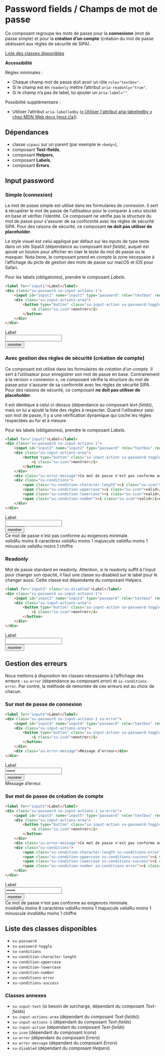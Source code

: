 # Password fields / Champs de mot de passe

Ce composant regroupe les mots de passe pour la **connexionn** (mot de passe simple) et pour la **création d’un compte** (création du mot de passe obéissant aux règles de sécurité de SIPA).

<a href="#liste-classes" target="_self" class="link-button">Liste des classes disponibles</a>

**Accessibilité**

Règles minimales&nbsp;:
- Chaque champ mot de passe doit avoir un rôle `role="textbox"`.
- Si le champ est en `readonly` mettre l’attribut `aria-readonly="true"`.
- Si le champ n’a pas de label, lui ajouter un `aria-label=""`.

Possibilité supplémentaire&nbsp;:
- Utiliser l’attribut `aria-labelledby` (<a href="https://developer.mozilla.org/fr/docs/Accessibilité/ARIA/Techniques_ARIA/Utiliser_l_attribut_aria-labelledby" target="_blank" rel="noopener">«&nbsp;Utiliser l'attribut aria-labelledby&nbsp;» chez MDN Web docs [moz://a]</a>).

<div class="dependances">

## Dépendances
- classe `sipaui` sur un parent (par exemple le `<body>`),
- composant **Text-fields**,
- composant **Helpers**,
- composant **Labels**,
- composant **Errors**

</div>


## Input password

### Simple (connexion)
Le mot de passe simple est utilisé dans les formulaires de *connexion*. Il sert à récupérer le mot de passe de l’utilisateur pour le comparer à celui stocké en base et vérifier l’identité. Ce composant ne vérifie pas la structure du mot de passe pour s'assurer de sa conformité avec les règles de sécurité SIPA. Pour des raisons de sécurité, ce composant **ne doit pas utiliser de placeholder**.

Le style visuel est celui appliqué par défaut sur les inputs de type texte dans un site SipaUI (dépendance au composant *text-fields*), auquel est ajouté un bouton pour afficher en clair le texte du mot de passe ou le masquer. Nota bene, le composant prend en compte la zone nécessaire à l’affichage du picto de gestion des mots de passe sur macOS et iOS pour Safari.

Pour les labels (obligatoires), prendre le composant *Labels*.

```html
<label for="input1">Label</label>
<div class="su-password su-input-actions-1">
	<input id="input1" name="input1" type="password" role="textbox" required>
	<div class="su-input-actions-area">
		<button type="button" class="su-input-action su-password-toggle">
			<i class="su-icon">montrer</i>
		</button>
	</div>
</div>
```
<div class="sipaui">
	<label for="input1">Label</label>
	<div class="su-password su-input-actions-1">
		<input id="input1" name="input1" type="password" role="textbox" required>
		<div class="su-input-actions-area">
			<button type="button" class="su-input-action su-password-toggle">
				<i class="su-icon">montrer</i>
			</button>
		</div>
	</div>
</div>

### Avec gestion des règles de sécurité (création de compte)
Ce composant est utilisé dans les formulaires de *création d’un compte*. Il sert à l’utilisateur pour enregistrer son mot de passe en base. Contrairement à la version «&nbsp;connexion&nbsp;», ce composant vérifie la structure du mot de passe pour s'assurer de sa conformité avec les règles de sécurité SIPA. Pour des raisons de sécurité, ce composant **ne doit pas utiliser de placeholder**.

Il est identique à celui ci-dessus (dépendance au composant *text-fields*), mais on lui a ajouté la liste des règles à respecter. Quand l’utilisateur saisi son mot de passe, il y a une vérification dynamique qui coche les règles respectées au fur et à mesure.

Pour les labels (obligatoires), prendre le composant *Labels*.

```html
<label for="input2">Label</label>
<div class="su-password su-input-actions-1">
	<input id="input2" name="input2" type="password" role="textbox" required>
	<div class="su-input-actions-area">
		<button type="button" class="su-input-action su-password-toggle">
			<i class="su-icon">montrer</i>
		</button>
	</div>
	<div class="su-error-message">Ce mot de passe n'est pas conforme au exigences minimale.</div>
	<div class="su-conditions">
		<span class="su-condition-character-length"><i class="su-icon">valid</i>Au moins 8 caractères</span>	
		<span class="su-condition-uppercase"><i class="su-icon">valid</i>Au moins 1 majuscule</span>	
		<span class="su-condition-lowercase"><i class="su-icon">valid</i>Au moins 1 minuscule</span>	
		<span class="su-condition-number"><i class="su-icon">valid</i>Au moins 1 chiffre</span>	
	</div>
</div>
```
<div class="sipaui">
	<label for="input2">Label</label>
	<div class="su-password su-input-actions-1">
		<input id="input2" name="input2" type="password" role="textbox" required>
		<div class="su-input-actions-area">
			<button type="button" class="su-input-action su-password-toggle">
				<i class="su-icon">montrer</i>
			</button>
		</div>
		<div class="su-error-message">Ce mot de passe n'est pas conforme au exigences minimale.</div>
		<div class="su-conditions">
			<span class="su-condition-character-length"><i class="su-icon">valid</i>Au moins 8 caractères</span>	
			<span class="su-condition-uppercase"><i class="su-icon">valid</i>Au moins 1 majuscule</span>	
			<span class="su-condition-lowercase"><i class="su-icon">valid</i>Au moins 1 minuscule</span>	
			<span class="su-condition-number"><i class="su-icon">valid</i>Au moins 1 chiffre</span>	
		</div>
	</div>
</div>


### Readonly

Mot de passe standard en readonly. Attention, si le readonly suffit à l’input pour changer son opacité, il faut une classe su-disabled sur le label pour le changer aussi. Cette classe est dépendante du composant Helpers.

```html
<label for="input3" class="su-disabled">Label</label>
<div class="su-password su-input-actions-1">
	<input id="input3" name="input3" type="password" role="textbox" required readonly aria-readonly="true">
	<div class="su-input-actions-area">
		<button type="button" class="su-input-action su-password-toggle">
			<i class="su-icon">montrer</i>
		</button>
	</div>
</div>
```
<div class="sipaui">
	<label for="input3" class="su-disabled">Label</label>
	<div class="su-password su-input-actions-1">
		<input id="input3" name="input3" type="password" role="textbox" required readonly aria-readonly="true" >
		<div class="su-input-actions-area">
			<button type="button" class="su-input-action su-password-toggle">
				<i class="su-icon">montrer</i>
			</button>
		</div>
	</div>
</div>


## Gestion des erreurs

Nous mettons à disposition les classes nécessaires à l’affichage des erreurs&nbsp;: `su-error` (dépendance au composant *error*) et `su-conditions-error`. Par contre, la méthode de remontée de ces erreurs est au choix de chacun.

### Sur mot de passe de connexion

```html
<label for="input4">Label</label>
<div class="su-password su-input-actions-1 su-error">
	<input id="input4" name="input4" type="password" role="textbox" required value="Erreur">
	<div class="su-input-actions-area">
		<button type="button" class="su-input-action su-password-toggle">
			<i class="su-icon">montrer</i>
		</button>
	</div>
	<div class="su-error-message">Message d’erreur</div>
</div>
```
<div class="sipaui">
	<label for="input4">Label</label>
	<div class="su-password su-input-actions-1 su-error">
		<input id="input4" name="input4" type="password" role="textbox" required value="Erreur">
		<div class="su-input-actions-area">
			<button type="button" class="su-input-action su-password-toggle">
				<i class="su-icon">montrer</i>
			</button>
		</div>
		<div class="su-error-message">Message d’erreur.</div>
	</div>
</div>


### Sur mot de passe de création de compte

```html
<label for="input5">Label</label>
<div class="su-password su-input-actions-1 su-error">
	<input id="input5" name="input5" type="password" role="textbox" required value="Erreur">
	<div class="su-input-actions-area">
		<button type="button" class="su-input-action su-password-toggle">
			<i class="su-icon">montrer</i>
		</button>
	</div>
	<div class="su-error-message">Ce mot de passe n'est pas conforme au exigences minimale.</div>
	<div class="su-conditions">
		<span class="su-condition-character-length su-conditions-error"><i class="su-icon">invalid</i>Au moins 8 caractères</span>	
		<span class="su-condition-uppercase su-conditions-success"><i class="su-icon">valid</i>Au moins 1 majuscule</span>	
		<span class="su-condition-lowercase su-conditions-success"><i class="su-icon">valid</i>Au moins 1 minuscule</span>	
		<span class="su-condition-number su-conditions-error"><i class="su-icon">invalid</i>Au moins 1 chiffre</span>	
	</div>
</div>
```
<div class="sipaui">
	<label for="input5">Label</label>
	<div class="su-password su-input-actions-1 su-error">
		<input id="input5" name="input5" type="password" role="textbox" required value="Erreur">
		<div class="su-input-actions-area">
			<button type="button" class="su-input-action su-password-toggle">
				<i class="su-icon">montrer</i>
			</button>
		</div>
		<div class="su-error-message">Ce mot de passe n'est pas conforme au exigences minimale.</div>
		<div class="su-conditions">
			<span class="su-condition-character-length su-conditions-error"><i class="su-icon">invalid</i>Au moins 8 caractères</span>	
			<span class="su-condition-uppercase su-conditions-success"><i class="su-icon">valid</i>Au moins 1 majuscule</span>	
			<span class="su-condition-lowercase su-conditions-success"><i class="su-icon">valid</i>Au moins 1 minuscule</span>	
			<span class="su-condition-number su-conditions-error"><i class="su-icon">invalid</i>Au moins 1 chiffre</span>	
		</div>
	</div>
</div>



<div id="liste-classes" class="control-titres">

## Liste des classes disponibles
- `su-password`
- `su-password-toggle`
- `su-conditions`
- `su-condition-character-length`
- `su-condition-uppercase`
- `su-condition-lowercase`
- `su-condition-number`
- `su-conditions-error`
- `su-conditions-success`


### Classes annexes
- `su-input-text` (si besoin de surcharge, dépendant du composant *Text-fields*)
- `su-input-actions-area` (dépendant du composant *Text-fields*))
- `su-input-actions-1` (dépendant du composant *Text-fields*)
- `su-input-action` (dépendant du composant *Text-fields*)
- `su-icon` (dépendant du composant *Icons*)
- `su-error` (dépendant du composant *Errors*)
- `su-error-message` (dépendant du composant *Errors*)
- `su-disabled` (dépendant du composant *Helpers*)

</div>

